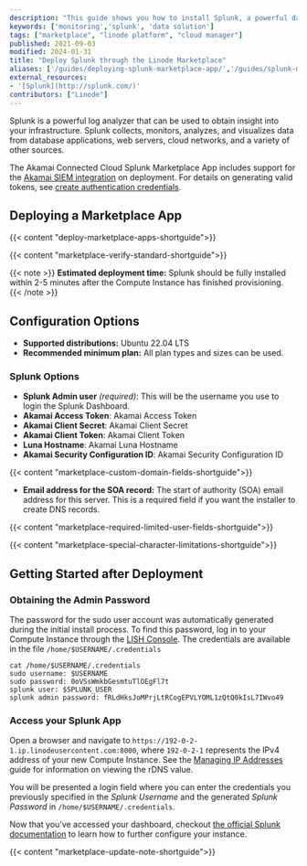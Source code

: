 ```yaml
---
description: "This guide shows you how to install Splunk, a powerful data solution that collects, monitors, analyzes, and visualizes data, using the Linode One-Click Marketplace."
keywords: ['monitoring','splunk', 'data solution']
tags: ["marketplace", "linode platform", "cloud manager"]
published: 2021-09-03
modified: 2024-01-31
title: "Deploy Splunk through the Linode Marketplace"
aliases: ['/guides/deploying-splunk-marketplace-app/','/guides/splunk-marketplace-app/']
external_resources:
- '[Splunk](http://splunk.com/)'
contributors: ["Linode"]
---
```


Splunk is a powerful log analyzer that can be used to obtain insight into your infrastructure. Splunk collects, monitors, analyzes, and visualizes data from database applications, web servers, cloud networks, and a variety of other sources.

The Akamai Connected Cloud Splunk Marketplace App includes support for the [Akamai SIEM integration](https://techdocs.akamai.com/siem-integration/docs/akamai-siem-integration-for-splunk-and-cef-syslog) on deployment. For details on generating valid tokens, see [create authentication credentials](https://techdocs.akamai.com/developer/docs/set-up-authentication-credentials). 

## Deploying a Marketplace App

{{< content "deploy-marketplace-apps-shortguide">}}

{{< content "marketplace-verify-standard-shortguide">}}

{{< note >}}
**Estimated deployment time:** Splunk should be fully installed within 2-5 minutes after the Compute Instance has finished provisioning.
{{< /note >}}

## Configuration Options

- **Supported distributions:** Ubuntu 22.04 LTS
- **Recommended minimum plan:** All plan types and sizes can be used.

### Splunk Options

- **Splunk Admin user** *(required)*: This will be the username you use to login the Splunk Dashboard.
- **Akamai Access Token**: Akamai Access Token
- **Akamai Client Secret**: Akamai Client Secret
- **Akamai Client Token**: Akamai Client Token
- **Luna Hostname**: Akamai Luna Hostname
- **Akamai Security Configuration ID**: Akamai Security Configuration ID

{{< content "marketplace-custom-domain-fields-shortguide">}}
- **Email address for the SOA record:** The start of authority (SOA) email address for this server. This is a required field if you want the installer to create DNS records.

{{< content "marketplace-required-limited-user-fields-shortguide">}}

{{< content "marketplace-special-character-limitations-shortguide">}}

## Getting Started after Deployment

### Obtaining the Admin Password

The password for the sudo user account was automatically generated during the initial install process. To find this password, log in to your Compute Instance through the [LISH Console](/docs/products/compute/compute-instances/guides/lish/#through-the-cloud-manager-weblish). The credentials are available in the file `/home/$USERNAME/.credentials`
```
cat /home/$USERNAME/.credentials
sudo username: $USERNAME
sudo password: 0oVSsWmkbGesmtuTlOEgFl7t
splunk user: $SPLUNK_USER
splunk admin password: fRLdHksJoMPrjLtRCogEPVLYOML1zQtQ0kIsL7IWvo49
```

### Access your Splunk App

Open a browser and navigate to `https://192-0-2-1.ip.linodeusercontent.com:8000`, where `192-0-2-1` represents the IPv4 address of your new Compute Instance. See the [Managing IP Addresses](/docs/products/compute/compute-instances/guides/manage-ip-addresses/#configuring-rdns) guide for information on viewing the rDNS value.

You will be presented a login field where you can enter the credentials you previously specified in the *Splunk Username* and the generated *Splunk Password* in `/home/$USERNAME/.credentials`.

Now that you’ve accessed your dashboard, checkout [the official Splunk documentation](https://docs.splunk.com/Documentation/Splunk) to learn how to further configure your instance.

{{< content "marketplace-update-note-shortguide">}}